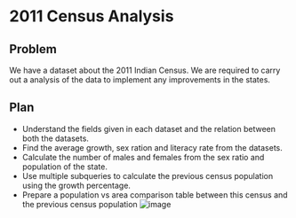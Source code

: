 # 2011 Census Analysis
## Problem
  We have a dataset about the 2011 Indian Census. We are required to carry out a analysis of the data to implement any improvements in the states.
## Plan
- Understand the fields given in each dataset and the relation between both the datasets.
- Find the average growth, sex ration and literacy rate from the datasets.
- Calculate the number of males and females from the sex ratio and population of the state.
- Use multiple subqueries to calculate the previous census population using the growth percentage.
- Prepare a population vs area comparison table between this census and the previous census population
![image](https://indiafacts.org/wp-content/uploads/2015/11/logo.png)